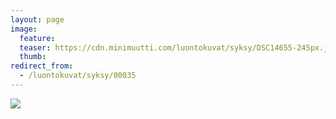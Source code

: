 ```yaml
---
layout: page
image:
  feature:
  teaser: https://cdn.minimuutti.com/luontokuvat/syksy/DSC14655-245px.jpg
  thumb:
redirect_from:
  - /luontokuvat/syksy/00035
---
```


![](https://cdn.minimuutti.com/luontokuvat/syksy/DSC14655-800px.jpg)
